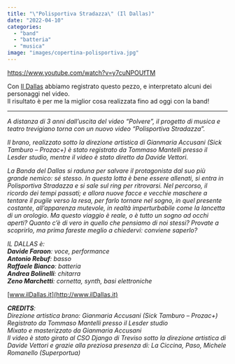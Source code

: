 ```yaml
---
title: "\"Polisportiva Stradazza\" (Il Dallas)"
date: "2022-04-10"
categories: 
  - "band"
  - "batteria"
  - "musica"
image: "images/copertina-polisportiva.jpg"
---
```


https://www.youtube.com/watch?v=y7cuNPOUfTM

Con [Il Dallas](https://raffaelebianc0.wordpress.com/2016/12/24/dallas/) abbiamo registrato questo pezzo, e interpretato alcuni dei personaggi nel video.  
Il risultato è per me la miglior cosa realizzata fino ad oggi con la band!

* * *

_A distanza di 3 anni dall’uscita del video “Polvere”, il progetto di musica e teatro trevigiano torna con un nuovo video “Polisportiva Stradazza”._

_Il brano, realizzato sotto la direzione artistica di Gianmaria Accusani (Sick Tamburo – Prozac+) è stato registrato da Tommaso Mantelli presso il Lesder studio, mentre il video è stato diretto da Davide Vettori._

_La Banda del Dallas si raduna per salvare il protagonista dal suo più grande nemico: sé stesso. In questa lotta è bene essere allenati, si entra in Polisportiva Stradazza e si sale sul ring per ritrovarsi. Nel percorso, il ricordo dei tempi passati; e allora nuove facce e vecchie maschere a tentare il pugile verso la resa, per farlo tornare nel sogno, in quel presente costante, all’apparenza mutevole, in realtà imperturbabile come la lancetta di un orologio. Ma questo viaggio è reale, o è tutto un sogno ad occhi aperti? Quanto c’è di vero in quello che pensiamo di noi stessi? Provate a scoprirlo, ma prima fareste meglio a chiedervi: conviene saperlo?_

_IL DALLAS è:  
**Davide Faraon**: voce, performance  
**Antonio Rebuf**: basso  
**Raffaele Bianco**: batteria  
**Andrea Bolinelli**: chitarra  
**Zeno Marchetti**: cornetta, synth, basi elettroniche_

[www.ilDallas.it](http://www.ilDallas.it)

_**CREDITS**:  
Direzione artistica brano: Gianmaria Accusani (Sick Tamburo – Prozac+)  
Registrato da Tommaso Mantelli presso il Lesder studio  
Mixato e masterizzato da Gianmaria Accusani  
Il video è stato girato al CSO Django di Treviso sotto la direzione artistica di Davide Vettori e grazie alla preziosa presenza di: La Ciccina, Paso, Michele Romanello (Superportua)_

